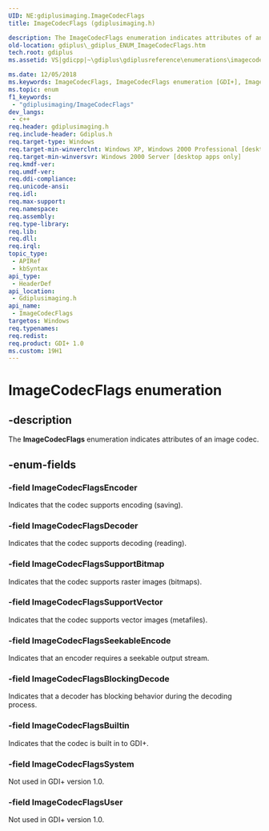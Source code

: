 ```yaml
---
UID: NE:gdiplusimaging.ImageCodecFlags
title: ImageCodecFlags (gdiplusimaging.h)

description: The ImageCodecFlags enumeration indicates attributes of an image codec.
old-location: gdiplus\_gdiplus_ENUM_ImageCodecFlags.htm
tech.root: gdiplus
ms.assetid: VS|gdicpp|~\gdiplus\gdiplusreference\enumerations\imagecodecflags.htm

ms.date: 12/05/2018
ms.keywords: ImageCodecFlags, ImageCodecFlags enumeration [GDI+], ImageCodecFlagsBlockingDecode, ImageCodecFlagsBuiltin, ImageCodecFlagsDecoder, ImageCodecFlagsEncoder, ImageCodecFlagsSeekableEncode, ImageCodecFlagsSupportBitmap, ImageCodecFlagsSupportVector, ImageCodecFlagsSystem, ImageCodecFlagsUser, _gdiplus_ENUM_ImageCodecFlags, gdiplus._gdiplus_ENUM_ImageCodecFlags, gdiplusimaging/ImageCodecFlags, gdiplusimaging/ImageCodecFlagsBlockingDecode, gdiplusimaging/ImageCodecFlagsBuiltin, gdiplusimaging/ImageCodecFlagsDecoder, gdiplusimaging/ImageCodecFlagsEncoder, gdiplusimaging/ImageCodecFlagsSeekableEncode, gdiplusimaging/ImageCodecFlagsSupportBitmap, gdiplusimaging/ImageCodecFlagsSupportVector, gdiplusimaging/ImageCodecFlagsSystem, gdiplusimaging/ImageCodecFlagsUser
ms.topic: enum
f1_keywords: 
 - "gdiplusimaging/ImageCodecFlags"
dev_langs:
 - c++
req.header: gdiplusimaging.h
req.include-header: Gdiplus.h
req.target-type: Windows
req.target-min-winverclnt: Windows XP, Windows 2000 Professional [desktop apps only]
req.target-min-winversvr: Windows 2000 Server [desktop apps only]
req.kmdf-ver: 
req.umdf-ver: 
req.ddi-compliance: 
req.unicode-ansi: 
req.idl: 
req.max-support: 
req.namespace: 
req.assembly: 
req.type-library: 
req.lib: 
req.dll: 
req.irql: 
topic_type:
 - APIRef
 - kbSyntax
api_type:
 - HeaderDef
api_location:
 - Gdiplusimaging.h
api_name:
 - ImageCodecFlags
targetos: Windows
req.typenames: 
req.redist: 
req.product: GDI+ 1.0
ms.custom: 19H1
---
```


# ImageCodecFlags enumeration


## -description


The <b>ImageCodecFlags</b> enumeration indicates attributes of an image codec.


## -enum-fields




### -field ImageCodecFlagsEncoder

Indicates that the codec supports encoding (saving). 


### -field ImageCodecFlagsDecoder

Indicates that the codec supports decoding (reading). 


### -field ImageCodecFlagsSupportBitmap

Indicates that the codec supports raster images (bitmaps). 


### -field ImageCodecFlagsSupportVector

Indicates that the codec supports vector images (metafiles). 


### -field ImageCodecFlagsSeekableEncode

Indicates that an encoder requires a seekable output stream. 


### -field ImageCodecFlagsBlockingDecode

Indicates that a decoder has blocking behavior during the decoding process. 


### -field ImageCodecFlagsBuiltin

Indicates that the codec is built in to GDI+. 


### -field ImageCodecFlagsSystem

Not used in GDI+ version 1.0. 


### -field ImageCodecFlagsUser

Not used in GDI+ version 1.0. 

